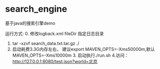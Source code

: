 # search_engine
基于java的搜索引擎demo

运行方式:
0. 修改logback.xml fileDir 指定日志目录
1. tar -xzvf search_data.txt.tar.gz ./
2. 启动耗费3.3G内存左右， 建议export MAVEN_OPTS=-Xms50000m,默认MAVEN_OPTS=-Xms10000m 
3. 启动执行./run.sh
4.访问：http://127.0.0.1:8080/test.json?world=北京

